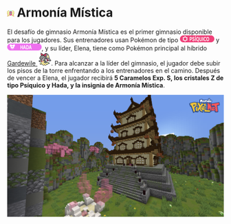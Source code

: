 # ![Medalla Armonía Mística](../images/gimnasios/gym_1.png) Armonía Mística

El desafío de gimnasio Armonía Mística es el primer gimnasio disponible para los jugadores. Sus entrenadores usan Pokémon de tipo ![Psíquico](../images/pokemon/tipos/tipo_psiquico.png) y ![Hada](../images/pokemon/tipos/tipo_hada.png), y su líder, Elena, tiene como Pokémon principal al híbrido [Gardewile ![Gardewile](../images/pokemon/temporada-1/Gardewile-sprite.png)](../pokemon/temporada-1/hibrido-gardewile.md). Para alcanzar a la líder del gimnasio, el jugador debe subir los pisos de la torre enfrentando a los entrenadores en el camino. Después de vencer a Elena, el jugador recibirá **5 Caramelos Exp. S, los cristales Z de tipo Psíquico y Hada, y la insignia de Armonía Mística**.

<div style="text-align: center">
<img src="../images/gimnasios/MPN-gymEscarlata-1.png"
alt="Armonía Mística">
</div>
